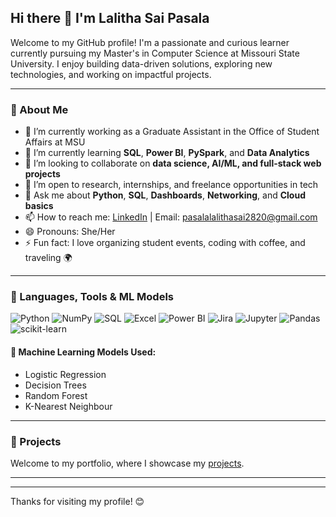 ## Hi there 👋 I'm Lalitha Sai Pasala

Welcome to my GitHub profile! I'm a passionate and curious learner currently pursuing my Master's in Computer Science at Missouri State University. I enjoy building data-driven solutions, exploring new technologies, and working on impactful projects.

---

### 🚀 About Me

- 🔭 I’m currently working as a Graduate Assistant in the Office of Student Affairs at MSU
- 🌱 I’m currently learning **SQL**, **Power BI**, **PySpark**, and **Data Analytics**
- 👯 I’m looking to collaborate on **data science, AI/ML, and full-stack web projects**
- 🤝 I’m open to research, internships, and freelance opportunities in tech
- 💬 Ask me about **Python**, **SQL**, **Dashboards**, **Networking**, and **Cloud basics**
- 📫 How to reach me: [LinkedIn](https://www.linkedin.com/in/lalitha-sai-pasala-717a9631b?utm_source=share&utm_campaign=share_via&utm_content=profile&utm_medium=ios_app) | Email: pasalalalithasai2820@gmail.com
- 😄 Pronouns: She/Her
- ⚡ Fun fact: I love organizing student events, coding with coffee, and traveling 🌍

---

### 🧰 Languages, Tools & ML Models

![Python](https://img.shields.io/badge/-Python-3776AB?logo=python&logoColor=white)
![NumPy](https://img.shields.io/badge/-NumPy-013243?logo=numpy&logoColor=white)
![SQL](https://img.shields.io/badge/-SQL-003B57?logo=sqlite&logoColor=white)
![Excel](https://img.shields.io/badge/-Excel-217346?logo=microsoft-excel&logoColor=white)
![Power BI](https://img.shields.io/badge/-PowerBI-F2C811?logo=powerbi&logoColor=black)
![Jira](https://img.shields.io/badge/-Jira-0052CC?logo=jira&logoColor=white)
![Jupyter](https://img.shields.io/badge/-Jupyter-F37626?logo=jupyter&logoColor=white)
![Pandas](https://img.shields.io/badge/-Pandas-150458?logo=pandas&logoColor=white)
![scikit-learn](https://img.shields.io/badge/-Scikit--Learn-F7931E?logo=scikit-learn&logoColor=black)

#### 🧠 Machine Learning Models Used:
- Logistic Regression
- Decision Trees
- Random Forest
- K-Nearest Neighbour

---

### 📌 Projects
Welcome to my portfolio, where I showcase my [projects](https://github.com/lalithasaipasala/my-projects).



---

---

Thanks for visiting my profile! 😊

